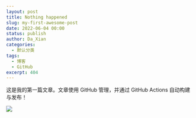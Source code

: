 ```yaml
---
layout: post
title: Nothing happened
slug: my-first-awesome-post
date: 2022-06-04 00:00
status: publish
author: Da_Xian
categories: 
  - 默认分类
tags: 
  - 博客
  - GitHub
excerpt: 404
---
```


这是我的第一篇文章。文章使用 GitHub 管理，并通过 GitHub Actions 自动构建与发布！

![](./images/Mononoke_Hime.jpg)
